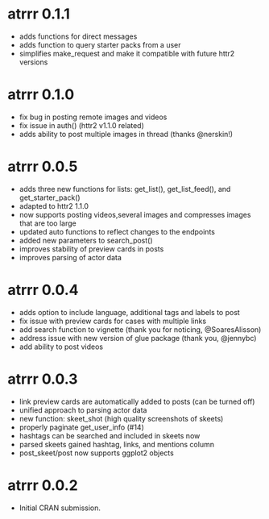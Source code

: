 # atrrr 0.1.1

* adds functions for direct messages
* adds function to query starter packs from a user
* simplifies make_request and make it compatible with future httr2 versions

# atrrr 0.1.0

* fix bug in posting remote images and videos
* fix issue in auth() (httr2 v1.1.0 related)
* adds ability to post multiple images in thread (thanks @nerskin!)

# atrrr 0.0.5

* adds three new functions for lists: get_list(), get_list_feed(), and get_starter_pack()
* adapted to httr2 1.1.0
* now supports posting videos,several images and compresses images that are too large
* updated auto functions to reflect changes to the endpoints
* added new parameters to search_post()
* improves stability of preview cards in posts
* improves parsing of actor data

# atrrr 0.0.4

* adds option to include language, additional tags and labels to post
* fix issue with preview cards for cases with multiple links
* add search function to vignette (thank you for noticing, @SoaresAlisson)
* address issue with new version of glue package (thank you, @jennybc)
* add ability to post videos

# atrrr 0.0.3

* link preview cards are automatically added to posts (can be turned off)
* unified approach to parsing actor data
* new function: skeet_shot (high quality screenshots of skeets)
* properly paginate get_user_info (#14)
* hashtags can be searched and included in skeets now
* parsed skeets gained hashtag, links, and mentions column
* post_skeet/post now supports ggplot2 objects

# atrrr 0.0.2

* Initial CRAN submission.
